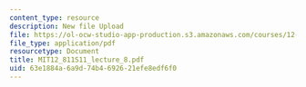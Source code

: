 ```yaml
---
content_type: resource
description: New file Upload
file: https://ol-ocw-studio-app-production.s3.amazonaws.com/courses/12-811-tropical-meteorology-spring-2011/63e1884a6a9d74b4692621efe8edf6f0_MIT12_811S11_lecture_8.pdf
file_type: application/pdf
resourcetype: Document
title: MIT12_811S11_lecture_8.pdf
uid: 63e1884a-6a9d-74b4-6926-21efe8edf6f0
---
```

